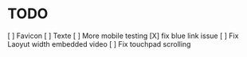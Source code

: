 # TODO

[ ] Favicon
[ ] Texte
[ ] More mobile testing
[X] fix blue link issue
[ ] Fix Laoyut width embedded video
[ ] Fix touchpad scrolling
